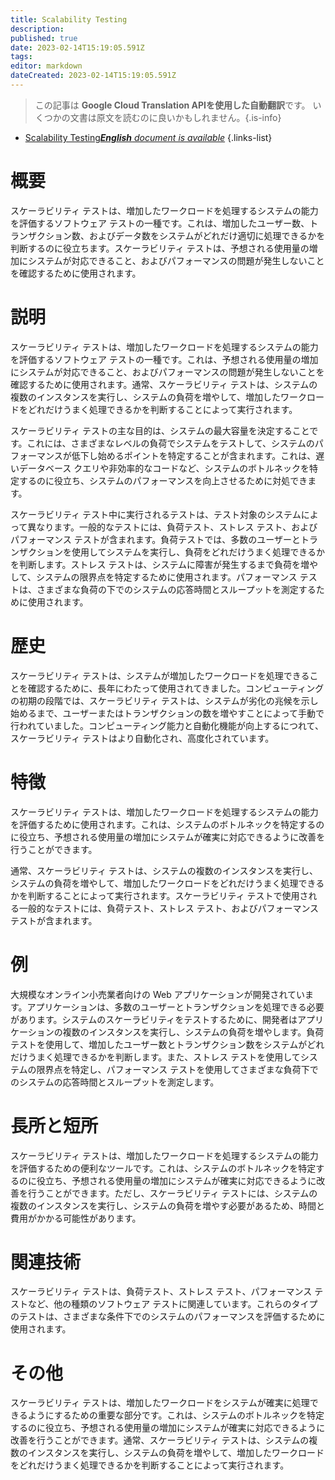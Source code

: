 ```yaml
---
title: Scalability Testing
description: 
published: true
date: 2023-02-14T15:19:05.591Z
tags: 
editor: markdown
dateCreated: 2023-02-14T15:19:05.591Z
---
```


> この記事は **Google Cloud Translation APIを使用した自動翻訳**です。
いくつかの文書は原文を読むのに良いかもしれません。{.is-info}



- [Scalability Testing***English** document is available*](/en/Knowledge-base/Dictionary/scalability-testing)
{.links-list}


# 概要
スケーラビリティ テストは、増加したワークロードを処理するシステムの能力を評価するソフトウェア テストの一種です。これは、増加したユーザー数、トランザクション数、およびデータ数をシステムがどれだけ適切に処理できるかを判断するのに役立ちます。スケーラビリティ テストは、予想される使用量の増加にシステムが対応できること、およびパフォーマンスの問題が発生しないことを確認するために使用されます。

# 説明
スケーラビリティ テストは、増加したワークロードを処理するシステムの能力を評価するソフトウェア テストの一種です。これは、予想される使用量の増加にシステムが対応できること、およびパフォーマンスの問題が発生しないことを確認するために使用されます。通常、スケーラビリティ テストは、システムの複数のインスタンスを実行し、システムの負荷を増やして、増加したワークロードをどれだけうまく処理できるかを判断することによって実行されます。

スケーラビリティ テストの主な目的は、システムの最大容量を決定することです。これには、さまざまなレベルの負荷でシステムをテストして、システムのパフォーマンスが低下し始めるポイントを特定することが含まれます。これは、遅いデータベース クエリや非効率的なコードなど、システムのボトルネックを特定するのに役立ち、システムのパフォーマンスを向上させるために対処できます。

スケーラビリティ テスト中に実行されるテストは、テスト対象のシステムによって異なります。一般的なテストには、負荷テスト、ストレス テスト、およびパフォーマンス テストが含まれます。負荷テストでは、多数のユーザーとトランザクションを使用してシステムを実行し、負荷をどれだけうまく処理できるかを判断します。ストレス テストは、システムに障害が発生するまで負荷を増やして、システムの限界点を特定するために使用されます。パフォーマンス テストは、さまざまな負荷の下でのシステムの応答時間とスループットを測定するために使用されます。

# 歴史
スケーラビリティ テストは、システムが増加したワークロードを処理できることを確認するために、長年にわたって使用されてきました。コンピューティングの初期の段階では、スケーラビリティ テストは、システムが劣化の兆候を示し始めるまで、ユーザーまたはトランザクションの数を増やすことによって手動で行われていました。コンピューティング能力と自動化機能が向上するにつれて、スケーラビリティ テストはより自動化され、高度化されています。

# 特徴
スケーラビリティ テストは、増加したワークロードを処理するシステムの能力を評価するために使用されます。これは、システムのボトルネックを特定するのに役立ち、予想される使用量の増加にシステムが確実に対応できるように改善を行うことができます。

通常、スケーラビリティ テストは、システムの複数のインスタンスを実行し、システムの負荷を増やして、増加したワークロードをどれだけうまく処理できるかを判断することによって実行されます。スケーラビリティ テストで使用される一般的なテストには、負荷テスト、ストレス テスト、およびパフォーマンス テストが含まれます。

# 例
大規模なオンライン小売業者向けの Web アプリケーションが開発されています。アプリケーションは、多数のユーザーとトランザクションを処理できる必要があります。システムのスケーラビリティをテストするために、開発者はアプリケーションの複数のインスタンスを実行し、システムの負荷を増やします。負荷テストを使用して、増加したユーザー数とトランザクション数をシステムがどれだけうまく処理できるかを判断します。また、ストレス テストを使用してシステムの限界点を特定し、パフォーマンス テストを使用してさまざまな負荷下でのシステムの応答時間とスループットを測定します。

# 長所と短所
スケーラビリティ テストは、増加したワークロードを処理するシステムの能力を評価するための便利なツールです。これは、システムのボトルネックを特定するのに役立ち、予想される使用量の増加にシステムが確実に対応できるように改善を行うことができます。ただし、スケーラビリティ テストには、システムの複数のインスタンスを実行し、システムの負荷を増やす必要があるため、時間と費用がかかる可能性があります。

# 関連技術
スケーラビリティ テストは、負荷テスト、ストレス テスト、パフォーマンス テストなど、他の種類のソフトウェア テストに関連しています。これらのタイプのテストは、さまざまな条件下でのシステムのパフォーマンスを評価するために使用されます。

# その他
スケーラビリティ テストは、増加したワークロードをシステムが確実に処理できるようにするための重要な部分です。これは、システムのボトルネックを特定するのに役立ち、予想される使用量の増加にシステムが確実に対応できるように改善を行うことができます。通常、スケーラビリティ テストは、システムの複数のインスタンスを実行し、システムの負荷を増やして、増加したワークロードをどれだけうまく処理できるかを判断することによって実行されます。